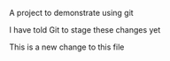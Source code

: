 A project to demonstrate using git

I have told Git to stage these changes yet

This is a new change to this file
